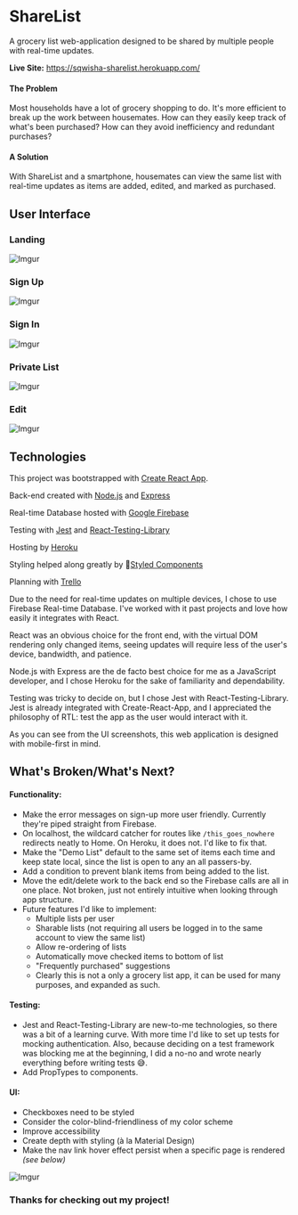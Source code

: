 # ShareList

A grocery list web-application designed to be shared by multiple people with real-time updates.

**Live Site:**
https://sqwisha-sharelist.herokuapp.com/

#### The Problem
Most households have a lot of grocery shopping to do. It's more efficient to break up the work between housemates. How can they easily keep track of what's been purchased? How can they avoid inefficiency and redundant purchases?

#### A Solution
With ShareList and a smartphone, housemates can view the same list with real-time updates as items are added, edited, and marked as purchased.

## User Interface
### Landing
![Imgur](https://i.imgur.com/EVOV6H8.png)

### Sign Up
![Imgur](https://i.imgur.com/omDsUzi.png)

### Sign In
![Imgur](https://i.imgur.com/iy5H6CK.png)


### Private List
![Imgur](https://i.imgur.com/hgM4cQ7.png)

### Edit
![Imgur](https://i.imgur.com/8ZNbiOj.png)


## Technologies
This project was bootstrapped with [Create React App](https://github.com/facebook/create-react-app).

Back-end created with [Node.js](https://nodejs.org/en/) and [Express](https://expressjs.com/)

Real-time Database hosted with [Google Firebase](https://firebase.google.com/)

Testing with [Jest](https://jestjs.io/) and [React-Testing-Library](https://testing-library.com/docs/react-testing-library/intro)

Hosting by [Heroku](https://www.heroku.com/)

Styling helped along greatly by 💅[Styled Components](https://www.styled-components.com/)

Planning with [Trello](https://www.heroku.com)


Due to the need for real-time updates on multiple devices, I chose to use Firebase Real-time Database. I've worked with it past projects and love how easily it integrates with React.

React was an obvious choice for the front end, with the virtual DOM rendering only changed items, seeing updates will require less of the user's device, bandwidth, and patience.

Node.js with Express are the de facto best choice for me as a JavaScript developer, and I chose Heroku for the sake of familiarity and dependability.

Testing was tricky to decide on, but I chose Jest with React-Testing-Library. Jest is already integrated with Create-React-App, and I appreciated the philosophy of RTL: test the app as the user would interact with it.

As you can see from the UI screenshots, this web application is designed with mobile-first in mind.

## What's Broken/What's Next?

#### Functionality:
- Make the error messages on sign-up more user friendly. Currently they're piped straight from Firebase.
- On localhost, the wildcard catcher for routes like `/this_goes_nowhere` redirects neatly to Home. On Heroku, it does not. I'd like to fix that.
- Make the "Demo List" default to the same set of items each time and keep state local, since the list is open to any an all passers-by.
- Add a condition to prevent blank items from being added to the list.
- Move the edit/delete work to the back end so the Firebase calls are all in one place. Not broken, just not entirely intuitive when looking through app structure.
- Future features I'd like to implement:
  - Multiple lists per user
  - Sharable lists (not requiring all users be logged in to the same account to view the same list)
  - Allow re-ordering of lists
  - Automatically move checked items to bottom of list
  - "Frequently purchased" suggestions
  - Clearly this is not a only a grocery list app, it can be used for many purposes, and expanded as such.


#### Testing:
- Jest and React-Testing-Library are new-to-me technologies, so there was a bit of a learning curve. With more time I'd like to set up tests for mocking authentication. Also, because deciding on a test framework was blocking me at the beginning, I did a no-no and wrote nearly everything before writing tests 😅.
- Add PropTypes to components.

#### UI:
- Checkboxes need to be styled
- Consider the color-blind-friendliness of my color scheme
- Improve accessibility
- Create depth with styling (à la Material Design)
- Make the nav link hover effect persist when a specific page is rendered _(see below)_

![Imgur](https://i.imgur.com/r8HghJi.png)



### Thanks for checking out my project!
